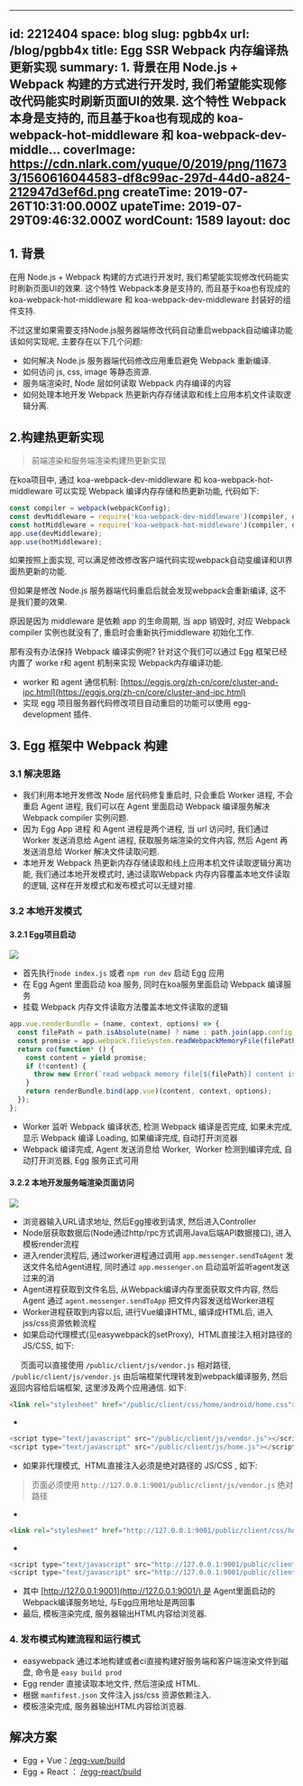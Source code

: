 
---
id: 2212404
space: blog
slug: pgbb4x
url: /blog/pgbb4x
title: Egg SSR Webpack 内存编译热更新实现
summary: 1. 背景在用 Node.js + Webpack 构建的方式进行开发时, 我们希望能实现修改代码能实时刷新页面UI的效果. 这个特性 Webpack本身是支持的, 而且基于koa也有现成的 koa-webpack-hot-middleware 和 koa-webpack-dev-middle...
coverImage: https://cdn.nlark.com/yuque/0/2019/png/116733/1560616044583-df8c99ac-297d-44d0-a824-212947d3ef6d.png
createTime: 2019-07-26T10:31:00.000Z 
upateTime: 2019-07-29T09:46:32.000Z
wordCount: 1589
layout: doc
---

### 

## 1. 背景

在用 Node.js + Webpack 构建的方式进行开发时, 我们希望能实现修改代码能实时刷新页面UI的效果. 这个特性 Webpack本身是支持的, 而且基于koa也有现成的 koa-webpack-hot-middleware 和 koa-webpack-dev-middleware 封装好的组件支持.

不过这里如果需要支持Node.js服务器端修改代码自动重启webpack自动编译功能该如何实现呢, 主要存在以下几个问题:

- 如何解决 Node.js 服务器端代码修改应用重启避免 Webpack 重新编译.<br />
- 如何访问 js, css, image 等静态资源.<br />
- 服务端渲染时, Node 层如何读取 Webpack 内存编译的内容<br />
- 如何处理本地开发 Webpack 热更新内存存储读取和线上应用本机文件读取逻辑分离.<br />


## 2.构建热更新实现

> 前端渲染和服务端渲染构建热更新实现


在koa项目中, 通过 koa-webpack-dev-middleware 和 koa-webpack-hot-middleware 可以实现 Webpack 编译内存存储和热更新功能, 代码如下:

```javascript
const compiler = webpack(webpackConfig);
const devMiddleware = require('koa-webpack-dev-middleware')(compiler, options);
const hotMiddleware = require('koa-webpack-hot-middleware')(compiler, options);
app.use(devMiddleware);
app.use(hotMiddleware);
```

如果按照上面实现, 可以满足修改修改客户端代码实现webpack自动变编译和UI界面热更新的功能.

但如果是修改 Node.js 服务器端代码重启后就会发现webpack会重新编译, 这不是我们要的效果.

原因是因为 middleware 是依赖 app 的生命周期, 当 app 销毁时, 对应 Webpack compiler 实例也就没有了, 重启时会重新执行middleware 初始化工作.

那有没有办法保持 Webpack 编译实例呢? 针对这个我们可以通过 Egg 框架已经内置了 worke r和 agent 机制来实现 Webpack内存编译功能.

- worker 和 agent 通信机制: [https://eggjs.org/zh-cn/core/cluster-and-ipc.html](https://eggjs.org/zh-cn/core/cluster-and-ipc.html)<br />
- 实现 egg 项目服务器代码修改项目自动重启的功能可以使用 egg-development 插件.<br />


## 3. Egg 框架中 Webpack 构建


### 3.1 解决思路

- 我们利用本地开发修改 Node 层代码修复重启时, 只会重启 Worker 进程, 不会重启 Agent 进程, 我们可以在 Agent 里面启动 Webpack 编译服务解决 Webpack compiler 实例问题.<br />
- 因为 Egg App 进程 和 Agent 进程是两个进程, 当 url 访问时, 我们通过 Worker 发送消息给 Agent 进程, 获取服务端渲染的文件内容, 然后 Agent 再发送消息给 Worker 解决文件读取问题.<br />
- 本地开发 Webpack 热更新内存存储读取和线上应用本机文件读取逻辑分离功能, 我们通过本地开发模式时, 通过读取Webpack 内存内容覆盖本地文件读取的逻辑, 这样在开发模式和发布模式可以无缝对接.<br />


### 3.2 本地开发模式


#### 3.2.1 Egg项目启动

![](https://cdn.yuque.com/yuque/0/2018/png/116733/1528521824273-8fc185c1-8124-4422-919e-33341ebff8c3.png#align=left&display=inline&height=594&originHeight=600&originWidth=836&status=done&width=827)

- 首先执行`node index.js` 或者 `npm run dev` 启动 Egg 应用<br />
- 在 Egg Agent 里面启动 koa 服务, 同时在koa服务里面启动 Webpack 编译服务<br />
- 挂载 Webpack 内存文件读取方法覆盖本地文件读取的逻辑<br />

```javascript
app.vue.renderBundle = (name, context, options) => {
  const filePath = path.isAbsolute(name) ? name : path.join(app.config.view.root[0], name);
  const promise = app.webpack.fileSystem.readWebpackMemoryFile(filePath, name);
  return co(function* () {
    const content = yield promise;
    if (!content) {
      throw new Error(`read webpack memory file[${filePath}] content is empty, please check if the file exists`);
    }
    return renderBundle.bind(app.vue)(content, context, options);
  });
};
```

- Worker 监听 Webpack 编译状态, 检测 Webpack 编译是否完成, 如果未完成, 显示 Webpack 编译 Loading, 如果编译完成, 自动打开浏览器<br />
- Webpack 编译完成, Agent 发送消息给 Worker,  Worker 检测到编译完成, 自动打开浏览器, Egg 服务正式可用<br />


#### 3.2.2 本地开发服务端渲染页面访问

![](https://cdn.yuque.com/yuque/0/2018/png/116733/1528521836714-be7dd0fe-f89d-4a50-af97-902f1d0fe50f.png#align=left&display=inline&height=548&originHeight=663&originWidth=1000&status=done&width=827)

- 浏览器输入URL请求地址, 然后Egg接收到请求, 然后进入Controller<br />
- Node层获取数据后(Node通过http/rpc方式调用Java后端API数据接口), 进入模板render流程<br />
- 进入render流程后, 通过worker进程通过调用 `app.messenger.sendToAgent` 发送文件名给Agent进程, 同时通过 `app.messenger.on` 启动监听监听agent发送过来的消<br />
- Agent进程获取到文件名后, 从Webpack编译内存里面获取文件内容, 然后Agent 通过 `agent.messenger.sendToApp` 把文件内容发送给Worker进程<br />
- Worker进程获取到内容以后, 进行Vue编译HTML, 编译成HTML后, 进入jss/css资源依赖流程<br />
- 如果启动代理模式(见easywebpack的setProxy),  HTML直接注入相对路径的JS/CSS, 如下:

     页面可以直接使用 `/public/client/js/vendor.js` 相对路径,  `/public/client/js/vendor.js` 由后端框架代理转发到webpack编译服务, 然后返回内容给后端框架, 这里涉及两个应用通信. 如下:<br />
```html
<link rel="stylesheet" href="/public/client/css/home/android/home.css">
```

- <br />
```javascript
<script type="text/javascript" src="/public/client/js/vendor.js"></script>
<script type="text/javascript" src="/public/client/js/home.js"></script>
```

- 如果非代理模式,  HTML直接注入必须是绝对路径的 JS/CSS , 如下:<br />
> 页面必须使用 `http://127.0.0.1:9001/public/client/js/vendor.js` 绝对路径

- <br />
```html
<link rel="stylesheet" href="http://127.0.0.1:9001/public/client/css/home/android/home.css">
```

- <br />
```javascript
<script type="text/javascript" src="http://127.0.0.1:9001/public/client/js/vendor.js"></script>
<script type="text/javascript" src="http://127.0.0.1:9001/public/client/js/home.js"></script>
```

- 其中 [http://127.0.0.1:9001](http://127.0.0.1:9001/) 是 Agent里面启动的Webpack编译服务地址, 与Egg应用地址是两回事
- 最后, 模板渲染完成, 服务器输出HTML内容给浏览器.<br />


### 4. 发布模式构建流程和运行模式

- easywebpack 通过本地构建或者ci直接构建好服务端和客户端渲染文件到磁盘, 命令是 `easy build prod`<br />
- Egg render 直接读取本地文件, 然后渲染成 HTML.<br />
- 根据 `manfifest.json` 文件注入 jss/css 资源依赖注入.<br />
- 模板渲染完成, 服务器输出HTML内容给浏览器.<br />



## 解决方案

- Egg + Vue：[/egg-vue/build](/egg-vue/build)
- Egg + React ： [/egg-react/build](/egg-react/build)

  